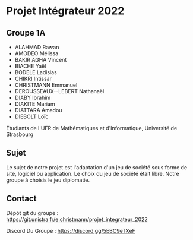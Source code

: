 # Projet Intégrateur 2022

## Groupe 1A

- ALAHMAD Rawan
- AMODEO Mélissa
- BAKIR AGHA Vincent
- BIACHE Yaël
- BODELE Ladislas
- CHIKRI Intissar
- CHRISTMANN Emmanuel
- DEROUSSEAUX--LEBERT Nathanaël
- DIABY Ibrahim
- DIAKITE Mariam
- DIATTARA Amadou
- DIEBOLT Loïc

Étudiants de l'UFR de Mathématiques et d'Informatique, Université de Strasbourg

## Sujet

Le sujet de notre projet est l'adaptation d'un jeu de société sous forme de site, logiciel ou application. Le choix du jeu de société était libre. Notre groupe à choisis le jeu diplomatie.

## Contact

Dépôt git du groupe :
https://git.unistra.fr/e.christmann/projet_integrateur_2022

Discord Du Groupe :
https://discord.gg/5EBC9eTXeF
